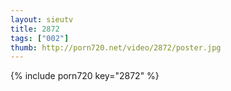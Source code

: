 ```yaml
--- 
layout: sieutv
title: 2872
tags: ["002"]
thumb: http://porn720.net/video/2872/poster.jpg
---
```

{% include porn720 key="2872" %} 
